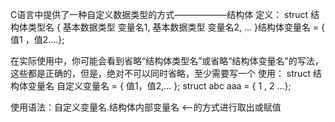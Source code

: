 C语言中提供了一种自定义数据类型的方式——————结构体
定义：
	struct 结构体类型名 {
		基本数据类型 变量名1,
		基本数据类型 变量名2,
		...
		}结构体变量名 = { 值1 ，值2....};
		
		
在实际使用中，你可能会看到省略“结构体类型名”或省略“结构体变量名”的写法，这些都是正确的，但是，绝对不可以同时省略，至少需要写一个
使用：
	struct 结构体变量名 自定义变量名 = { 值1，值2,... };
	struct abc aaa = { 1 , 2 ...};
	
使用语法：自定义变量名.结构体内部变量名  		<--的方式进行取出或赋值
